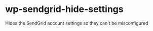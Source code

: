 wp-sendgrid-hide-settings
=========================

Hides the SendGrid account settings so they can't be misconfigured